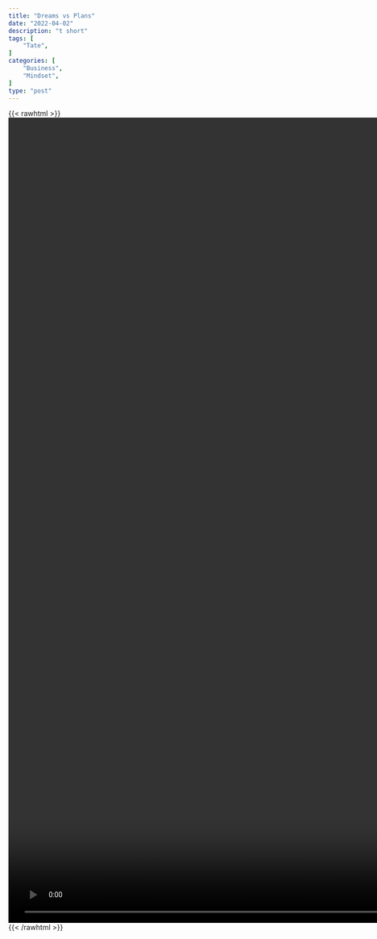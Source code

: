 ```yaml
---
title: "Dreams vs Plans"
date: "2022-04-02"
description: "t short"
tags: [
    "Tate",
]
categories: [
    "Business",
    "Mindset",
]
type: "post"
---
```

{{< rawhtml >}}
    <video style="height:40vh;width:auto" overflow="hidden" controls>
        <source src="https://clips.dev00ps.com/Tate/Andrew%20Tate%20on%20How%20to%20be%20a%20Millionaire.mp4" type="video/mp4"> 
    </video>
{{< /rawhtml >}}